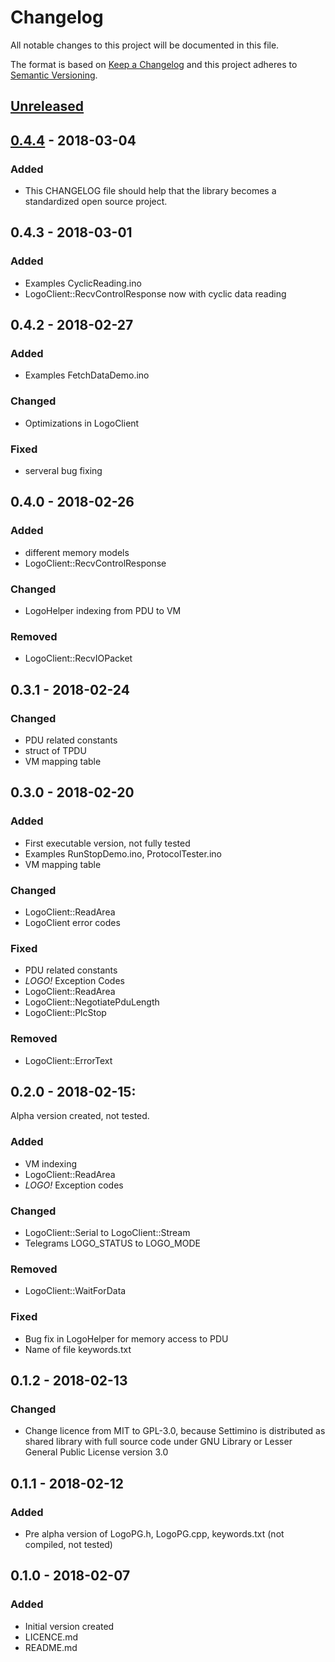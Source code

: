 # Changelog
All notable changes to this project will be documented in this file.

The format is based on [Keep a Changelog](http://keepachangelog.com/en/1.0.0/)
and this project adheres to [Semantic Versioning](http://semver.org/spec/v2.0.0.html).

## [Unreleased]

## [0.4.4] - 2018-03-04
### Added
- This CHANGELOG file should help that the library becomes a standardized open source project.

## 0.4.3 - 2018-03-01
### Added
- Examples CyclicReading.ino
- LogoClient::RecvControlResponse now with cyclic data reading

## 0.4.2 - 2018-02-27
### Added
- Examples FetchDataDemo.ino 

### Changed
- Optimizations in LogoClient

### Fixed
- serveral bug fixing

## 0.4.0 - 2018-02-26
### Added
- different memory models
- LogoClient::RecvControlResponse

### Changed
- LogoHelper indexing from PDU to VM

### Removed
- LogoClient::RecvIOPacket

## 0.3.1 - 2018-02-24
### Changed
- PDU related constants
- struct of TPDU
- VM mapping table

## 0.3.0 - 2018-02-20
### Added
- First executable version, not fully tested
- Examples RunStopDemo.ino, ProtocolTester.ino
- VM mapping table

### Changed
- LogoClient::ReadArea
- LogoClient error codes

### Fixed
- PDU related constants
- _LOGO!_ Exception Codes
- LogoClient::ReadArea
- LogoClient::NegotiatePduLength
- LogoClient::PlcStop

### Removed
- LogoClient::ErrorText

## 0.2.0 - 2018-02-15:
Alpha version created, not tested.
### Added
- VM indexing
- LogoClient::ReadArea
- _LOGO!_ Exception codes

### Changed
- LogoClient::Serial to LogoClient::Stream
- Telegrams LOGO\_STATUS to LOGO\_MODE

### Removed 
- LogoClient::WaitForData

### Fixed
- Bug fix in LogoHelper for memory access to PDU
- Name of file keywords.txt

## 0.1.2 - 2018-02-13
### Changed
- Change licence from MIT to GPL-3.0, because Settimino is distributed as shared library with full source code under GNU Library or Lesser General Public License version 3.0

## 0.1.1 - 2018-02-12
### Added
- Pre alpha version of LogoPG.h, LogoPG.cpp, keywords.txt (not compiled, not tested)

## 0.1.0 - 2018-02-07
### Added
- Initial version created
- LICENCE.md
- README.md

[Unreleased]: https://github.com/brickpool/logo/compare/v0.4.3...HEAD
[0.4.4]: https://github.com/olivierlacan/keep-a-changelog/compare/v0.4.4...v0.4.3

